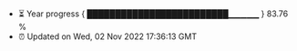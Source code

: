 - ⏳ Year progress { █████████████████████████▁▁▁▁▁ } 83.76 %
- ⏰ Updated on Wed, 02 Nov 2022 17:36:13 GMT

